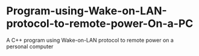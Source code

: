# Program-using-Wake-on-LAN-protocol-to-remote-power-On-a-PC
A C++ program using Wake-on-LAN protocol to remote power on a personal computer
